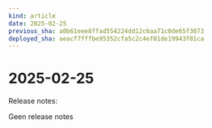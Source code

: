 ```yaml
---
kind: article
date: 2025-02-25
previous_sha: a0b61eee8ffad554224dd12c6aa71c0de65f3073
deployed_sha: aeacf7fffbe95352cfa5c2c4ef01de19943f01ca
---
```


# 2025-02-25

Release notes:

Geen release notes
